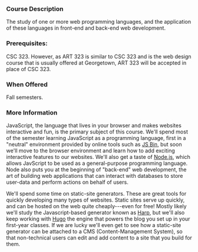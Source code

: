 ### Course Description

The study of one or more web programming languages, and the application of 
these languages in front-end and back-end web development.

### Prerequisites:

CSC 323.  However, as ART 323 is similar to CSC 323 and is the web design 
course that is usually offered at Georgetown, ART 323 will be accepted in 
place of CSC 323.

### When Offered

Fall semesters.

### More Information

JavaScript, the language that lives in your browser and makes websites interactive
and fun, is the primary subject of this course.  We'll spend most of the semester
learning JavaScript as a programming language, first in a "neutral" environment
provided by online tools such as [JS Bin](https://jsbin.com/), but soon we'll move
to the browser environment and learn how to add exciting interactive features to
our websites.  We'll also get a taste of [Node.js](https://nodejs.org/en/), which
allows JavScript to be used as a general-purpose programming language.  Node also
puts you at the beginning of "back-end" web development, the art of building web applications
that can interact with databases to store user-data and perform actions on behalf of
users.

We'll spend some time on static-site generators.  These are great tools for quickly
developing many types of websites.  Static sites serve up quickly, and can be hosted
on the web quite cheaply---even for free!  Mostly likely we'll study the
Javascript-based generator known as [Harp](https://harpjs.com/), but we'll also
keep working with [Hugo](https://gohugo.io/) the engine that powers the
blog you set up in your first-year classes.  If we are lucky
we'll even get to see how a static-site generator can be attached to a
CMS (Content-Management System), so that non-technical users can edit and add content
to a site that you build for them.